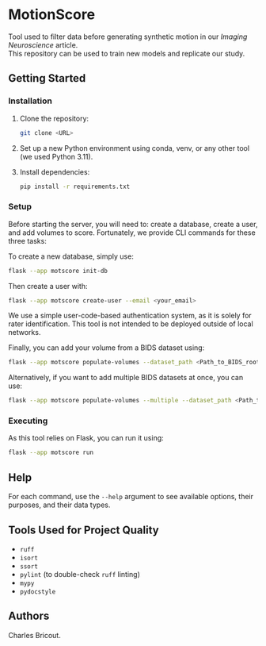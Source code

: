 # MotionScore

Tool used to filter data before generating synthetic motion in our *Imaging Neuroscience* article.  
This repository can be used to train new models and replicate our study.

## Getting Started

### Installation

1. Clone the repository:

    ```bash
    git clone <URL>
    ```

2. Set up a new Python environment using conda, venv, or any other tool (we used Python 3.11).  
3. Install dependencies:

    ```bash
    pip install -r requirements.txt
    ```

### Setup

Before starting the server, you will need to: create a database, create a user, and add volumes to score. Fortunately, we provide CLI commands for these three tasks:

To create a new database, simply use:

```bash
flask --app motscore init-db
```

Then create a user with:

```bash
flask --app motscore create-user --email <your_email>
```

We use a simple user-code-based authentication system, as it is solely for rater identification. This tool is not intended to be deployed outside of local networks.

Finally, you can add your volume from a BIDS dataset using:

```bash
flask --app motscore populate-volumes --dataset_path <Path_to_BIDS_root>
```

Alternatively, if you want to add multiple BIDS datasets at once, you can use:

```bash
flask --app motscore populate-volumes --multiple --dataset_path <Path_to_folder_containing_BIDS_roots>
```

### Executing

As this tool relies on Flask, you can run it using:

```bash
flask --app motscore run
```

## Help

For each command, use the `--help` argument to see available options, their purposes, and their data types.

## Tools Used for Project Quality

- `ruff`  
- `isort`  
- `ssort`  
- `pylint` (to double-check `ruff` linting)  
- `mypy`  
- `pydocstyle`  

## Authors

Charles Bricout.
